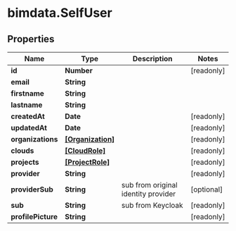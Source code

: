 # bimdata.SelfUser

## Properties

Name | Type | Description | Notes
------------ | ------------- | ------------- | -------------
**id** | **Number** |  | [readonly] 
**email** | **String** |  | 
**firstname** | **String** |  | 
**lastname** | **String** |  | 
**createdAt** | **Date** |  | [readonly] 
**updatedAt** | **Date** |  | [readonly] 
**organizations** | [**[Organization]**](Organization.md) |  | [readonly] 
**clouds** | [**[CloudRole]**](CloudRole.md) |  | [readonly] 
**projects** | [**[ProjectRole]**](ProjectRole.md) |  | [readonly] 
**provider** | **String** |  | [readonly] 
**providerSub** | **String** | sub from original identity provider | [optional] 
**sub** | **String** | sub from Keycloak | [readonly] 
**profilePicture** | **String** |  | [readonly] 


